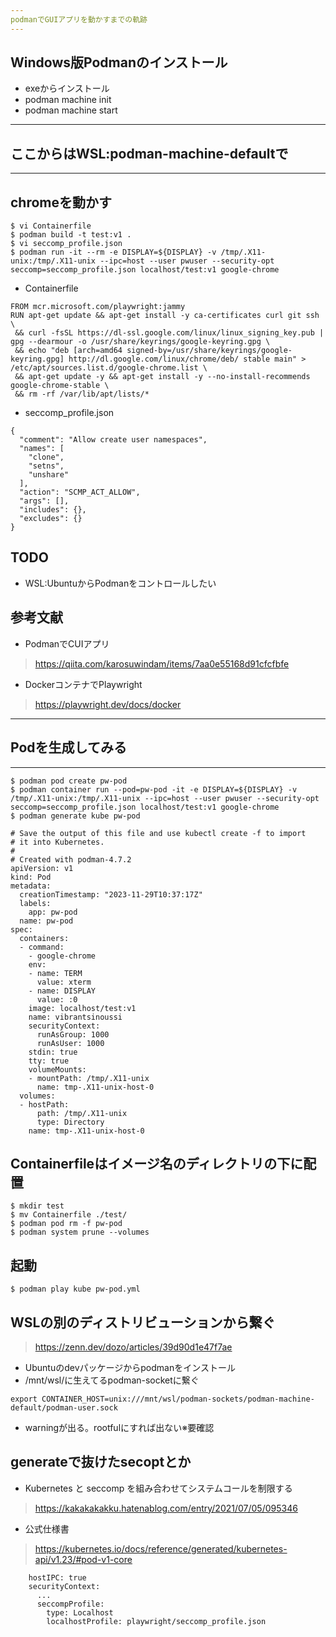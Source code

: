 ```yaml
---
podmanでGUIアプリを動かすまでの軌跡
---
```


## Windows版Podmanのインストール
* exeからインストール
* podman machine init
* podman machine start

---
## ここからはWSL:podman-machine-defaultで
---

## chromeを動かす
```
$ vi Containerfile
$ podman build -t test:v1 .
$ vi seccomp_profile.json
$ podman run -it --rm -e DISPLAY=${DISPLAY} -v /tmp/.X11-unix:/tmp/.X11-unix --ipc=host --user pwuser --security-opt seccomp=seccomp_profile.json localhost/test:v1 google-chrome
```

* Containerfile
```
FROM mcr.microsoft.com/playwright:jammy
RUN apt-get update && apt-get install -y ca-certificates curl git ssh \
 && curl -fsSL https://dl-ssl.google.com/linux/linux_signing_key.pub | gpg --dearmour -o /usr/share/keyrings/google-keyring.gpg \
 && echo "deb [arch=amd64 signed-by=/usr/share/keyrings/google-keyring.gpg] http://dl.google.com/linux/chrome/deb/ stable main" > /etc/apt/sources.list.d/google-chrome.list \
 && apt-get update -y && apt-get install -y --no-install-recommends google-chrome-stable \
 && rm -rf /var/lib/apt/lists/*
```

* seccomp_profile.json
```
{
  "comment": "Allow create user namespaces",
  "names": [
    "clone",
    "setns",
    "unshare"
  ],
  "action": "SCMP_ACT_ALLOW",
  "args": [],
  "includes": {},
  "excludes": {}
}
```

## TODO
* WSL:UbuntuからPodmanをコントロールしたい

## 参考文献
* PodmanでCUIアプリ
> https://qiita.com/karosuwindam/items/7aa0e55168d91cfcfbfe
* DockerコンテナでPlaywright
> https://playwright.dev/docs/docker


---
## Podを生成してみる
---

```
$ podman pod create pw-pod
$ podman container run --pod=pw-pod -it -e DISPLAY=${DISPLAY} -v /tmp/.X11-unix:/tmp/.X11-unix --ipc=host --user pwuser --security-opt seccomp=seccomp_profile.json localhost/test:v1 google-chrome
$ podman generate kube pw-pod
```

```
# Save the output of this file and use kubectl create -f to import
# it into Kubernetes.
#
# Created with podman-4.7.2
apiVersion: v1
kind: Pod
metadata:
  creationTimestamp: "2023-11-29T10:37:17Z"
  labels:
    app: pw-pod
  name: pw-pod
spec:
  containers:
  - command:
    - google-chrome
    env:
    - name: TERM
      value: xterm
    - name: DISPLAY
      value: :0
    image: localhost/test:v1
    name: vibrantsinoussi
    securityContext:
      runAsGroup: 1000
      runAsUser: 1000
    stdin: true
    tty: true
    volumeMounts:
    - mountPath: /tmp/.X11-unix
      name: tmp-.X11-unix-host-0
  volumes:
  - hostPath:
      path: /tmp/.X11-unix
      type: Directory
    name: tmp-.X11-unix-host-0
```

## Containerfileはイメージ名のディレクトリの下に配置
```
$ mkdir test
$ mv Containerfile ./test/
$ podman pod rm -f pw-pod
$ podman system prune --volumes
```

## 起動
```
$ podman play kube pw-pod.yml
```

## WSLの別のディストリビューションから繋ぐ
> https://zenn.dev/dozo/articles/39d90d1e47f7ae
* Ubuntuのdevパッケージからpodmanをインストール
* /mnt/wsl/に生えてるpodman-socketに繋ぐ
```
export CONTAINER_HOST=unix:///mnt/wsl/podman-sockets/podman-machine-default/podman-user.sock
```
* warningが出る。rootfulにすれば出ない※要確認

## generateで抜けたsecoptとか
* Kubernetes と seccomp を組み合わせてシステムコールを制限する
> https://kakakakakku.hatenablog.com/entry/2021/07/05/095346
* 公式仕様書
> https://kubernetes.io/docs/reference/generated/kubernetes-api/v1.23/#pod-v1-core

```
    hostIPC: true
    securityContext:
      ...
      seccompProfile:
        type: Localhost
        localhostProfile: playwright/seccomp_profile.json
```
